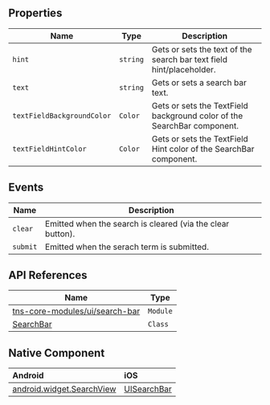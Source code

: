 ## Properties

| Name     | Type    | Description    |
|----------|---------|----------------|
| `hint`   | `string` | Gets or sets the text of the search bar text field hint/placeholder. |
| `text`   | `string` | Gets or sets a search bar text. |
| `textFieldBackgroundColor`   | `Color` | Gets or sets the TextField background color of the SearchBar component. |
| `textFieldHintColor`   | `Color` | Gets or sets the TextField Hint color of the SearchBar component. |

## Events

| Name     | Description    |
|----------|----------------|
| `clear`  | Emitted when the search is cleared (via the clear button). |
| `submit` | Emitted when the serach term is submitted.   |

## API References

| Name     | Type    |
|----------|---------|
| [tns-core-modules/ui/search-bar](https://docs.nativescript.org/api-reference/modules/_ui_search_bar_) | `Module` |
| [SearchBar](https://docs.nativescript.org/api-reference/classes/_ui_search_bar_.searchbar) | `Class` |

## Native Component

| Android               | iOS      |
|:----------------------|:---------|
| [android.widget.SearchView](https://developer.android.com/reference/android/widget/SearchView) | [UISearchBar](https://developer.apple.com/documentation/uikit/uisearchbar) |
